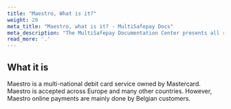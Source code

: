 ```yaml
---
title: "Maestro, What is it?"
weight: 20
meta_title: "Maestro, what is it? - MultiSafepay Docs"
meta_description: "The MultiSafepay Documentation Center presents all relevant information about our Plugins and API. You can also find support pages for Payment Methods, Tools and General Questions as well as the contact details of our Support and Integration Teams." 
read_more: '.'
---
```

## What it is
Maestro is a multi-national debit card service owned by Mastercard. Maestro is accepted across Europe and many other countries. However, Maestro online payments are mainly done by Belgian customers.
